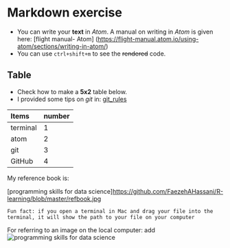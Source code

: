 # **Markdown exercise**

- You can write your **text** in _Atom_.  A manual on writing in _Atom_ is given here: [flight manual- Atom] (https://flight-manual.atom.io/using-atom/sections/writing-in-atom/)
- You can use `ctrl+shift+m` to see the ~~rendered~~ code.

## Table
- Check how to make a **5x2** table below.
- I provided some tips on _git_ in: [git_rules](https://github.com/FaezehAHassani/R-learning/blob/master/git_rules%20)

| Items   | number |
| :-------| :------|
| terminal|    1   |
| atom    |    2   |
| git     |    3   |
| GitHub  |    4   |


My reference book is:


[programming skills for data science]https://github.com/FaezehAHassani/R-learning/blob/master/refbook.jpg

`Fun fact: if you open a terminal in Mac and drag your file into the terminal, it will show the path to your file on your computer`

For referring to an image on the local computer: add ![programming skills for data science](/Users/faezeh/Desktop/project/refbook.jpg)
